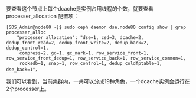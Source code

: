 要查看这个节点上每个dcache是实例占用线程的个数，就要查看 processer_allocation 配置项：
```
[SDS_Admin@node80 ~]$ sudo ceph daemon dse.node80 config show | grep processer_alloc
    "processer_allocation": "dse=1, csd=3, dcache=2, dedup_front_read=2, dedup_front_write=2, dedup_back=2, dedup_control=1,
     compress=2, gc=1, gc_mark=1, row_service_front=1, row_service_front_dedup=1, row_service_back=1, row_service_common=1,
     rocksdb=1, snap=1, row_control=1, dedup_coldfptable=1, dse_back=1"，
```
我们可以看到，当前集群内，一共可以分成19种角色，一个dcache实例会运行在2个processer上。

